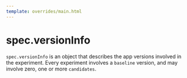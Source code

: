 ```yaml
---
template: overrides/main.html
---
```


# spec.versionInfo

`spec.versionInfo` is an object that describes the app versions involved in the experiment. Every experiment involves a `baseline` version, and may involve zero, one or more `candidates`.
